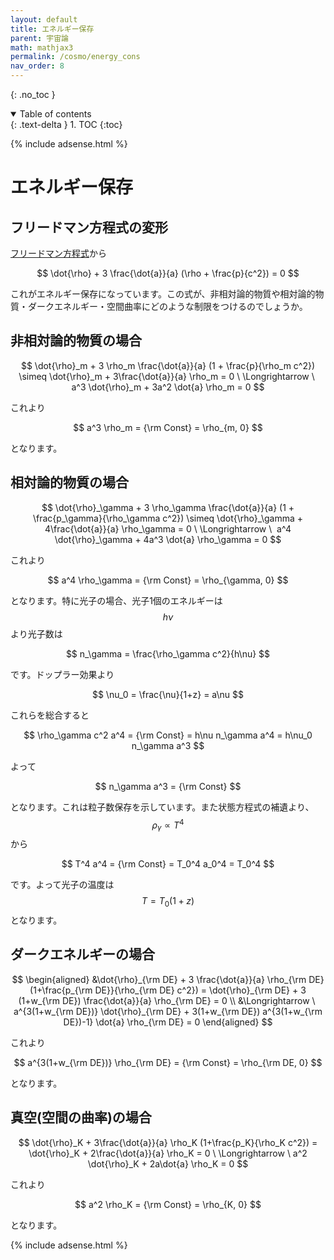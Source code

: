 ```yaml
---
layout: default
title: エネルギー保存
parent: 宇宙論
math: mathjax3
permalink: /cosmo/energy_cons
nav_order: 8
---
```


{: .no_toc }

<details open markdown="block">
  <summary>
    Table of contents
  </summary>
  {: .text-delta }
1. TOC
{:toc}
</details>

{% include adsense.html %}

# エネルギー保存

## フリードマン方程式の変形

[フリードマン方程式](/cosmo/friedmann)から

$$
\dot{\rho} + 3 \frac{\dot{a}}{a} (\rho + \frac{p}{c^2}) = 0
$$

これがエネルギー保存になっています。この式が、非相対論的物質や相対論的物質・ダークエネルギー・空間曲率にどのような制限をつけるのでしょうか。

## 非相対論的物質の場合

$$
\dot{\rho}_m + 3 \rho_m \frac{\dot{a}}{a} (1 + \frac{p}{\rho_m c^2}) 
\simeq \dot{\rho}_m + 3\frac{\dot{a}}{a} \rho_m = 0 \ \Longrightarrow \ 
a^3 \dot{\rho}_m + 3a^2 \dot{a} \rho_m = 0
$$

これより

$$
a^3 \rho_m = {\rm Const} = \rho_{m, 0}
$$

となります。

## 相対論的物質の場合

$$
\dot{\rho}_\gamma + 3 \rho_\gamma \frac{\dot{a}}{a} (1 + \frac{p_\gamma}{\rho_\gamma c^2}) 
\simeq \dot{\rho}_\gamma + 4\frac{\dot{a}}{a} \rho_\gamma = 0 \ \Longrightarrow \ 
a^4 \dot{\rho}_\gamma + 4a^3 \dot{a} \rho_\gamma = 0
$$

これより

$$
a^4 \rho_\gamma = {\rm Const} = \rho_{\gamma, 0}
$$

となります。特に光子の場合、光子1個のエネルギーは$$h\nu$$より光子数は

$$
n_\gamma = \frac{\rho_\gamma c^2}{h\nu}
$$

です。ドップラー効果より

$$
\nu_0 = \frac{\nu}{1+z} = a\nu
$$

これらを総合すると

$$
\rho_\gamma c^2 a^4 = {\rm Const} = h\nu n_\gamma a^4 = h\nu_0 n_\gamma a^3
$$

よって

$$
n_\gamma a^3 = {\rm Const}
$$

となります。これは粒子数保存を示しています。また状態方程式の補遺より、$$\rho_\gamma \propto T^4$$から

$$
T^4 a^4 = {\rm Const} = T_0^4 a_0^4 = T_0^4
$$

です。よって光子の温度は$$T = T_0 (1+z)$$となります。

## ダークエネルギーの場合

$$
\begin{aligned}
&\dot{\rho}_{\rm DE} + 3 \frac{\dot{a}}{a} \rho_{\rm DE} (1+\frac{p_{\rm DE}}{\rho_{\rm DE} c^2}) 
= \dot{\rho}_{\rm DE} + 3 (1+w_{\rm DE}) \frac{\dot{a}}{a} \rho_{\rm DE} 
= 0 \\
&\Longrightarrow \ 
a^{3(1+w_{\rm DE})} \dot{\rho}_{\rm DE} + 3(1+w_{\rm DE}) a^{3(1+w_{\rm DE})-1} \dot{a} \rho_{\rm DE} = 0
\end{aligned}
$$

これより

$$
a^{3(1+w_{\rm DE})} \rho_{\rm DE} = {\rm Const} = \rho_{\rm DE, 0}
$$

となります。

## 真空(空間の曲率)の場合

$$
\dot{\rho}_K + 3\frac{\dot{a}}{a} \rho_K (1+\frac{p_K}{\rho_K c^2}) 
= \dot{\rho}_K + 2\frac{\dot{a}}{a} \rho_K = 0 \ \Longrightarrow \ 
a^2 \dot{\rho}_K + 2a\dot{a} \rho_K = 0
$$

これより

$$
a^2 \rho_K = {\rm Const} = \rho_{K, 0}
$$

となります。

{% include adsense.html %}
